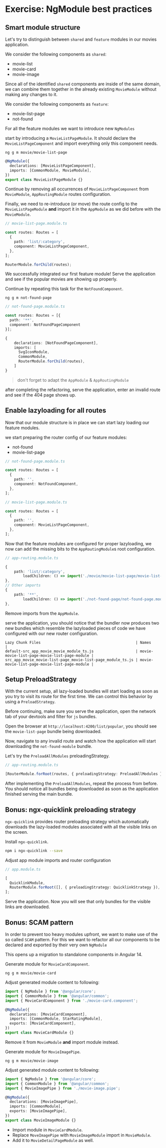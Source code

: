 # Exercise: NgModule best practices

## Smart module structure

Let's try to distinguish between `shared` and `feature` modules in our movies application.

We consider the following components as `shared`:

- movie-list
- movie-card
- movie-image

Since all of the identified `shared` components are inside of the same domain, we can combine them together
in the already existing `MovieModule` without making any changes to it.

We consider the following components as `feature`:

- movie-list-page
- not-found

For all the feature modules we want to introduce new `NgModules`

start by introducing a `MovieListPageModule`. It should declare the `MovieListPageComponent` and import everything
only this component needs.

`ng g m movie/movie-list-page`

```ts
@NgModule({
  declarations: [MovieListPageComponent],
  imports: [CommonModule, MovieModule],
})
export class MovieListPageModule {}
```

Continue by removing all occurrences of `MovieListPageComponent` from `MovieModule`, `AppRoutingModule` routes configuration.

Finally, we need to re-introduce (or move) the route config to the `MovieListPageModule` **and** import it
in the `AppModule` as we did before with the `MovieModule`.

```ts
// movie-list-page.module.ts

const routes: Routes = [
  {
    path: 'list/:category',
    component: MovieListPageComponent,
  },
];

RouterModule.forChild(routes);
```

We successfully integrated our first feature module!
Serve the application and see if the popular movies are showing up properly.

Continue by repeating this task for the `NotFoundComponent`.

`ng g m not-found-page`

```ts
// not-found-page.module.ts

const routes: Routes = [{
  path: '**',
  component: NotFoundPageComponent
}];

{
    declarations: [NotFoundPageComponent],
    imports: [
      SvgIconModule,
      CommonModule,
      RouterModule.forChild(routes),
    ]
}
```

> don't forget to adapt the `AppModule` & `AppRoutingModule`

after completing the refactoring, serve the application, enter an invalid route and see if the 404 page
shows up.

## Enable lazyloading for all routes

Now that our module structure is in place we can start lazy loading our feature modules.

we start preparing the router config of our feature modules:

- not-found
- movie-list-page

```ts
// not-found-page.module.ts

const routes: Routes = [
  {
    path: '',
    component: NotFoundComponent,
  },
];
```

```ts
// movie-list-page.module.ts

const routes: Routes = [
  {
    path: '',
    component: MovieListPageComponent,
  },
];
```

Now that the feature modules are configured for proper lazyloading, we now can add the missing bits to the `AppRoutingModule`s
root configuration.

```ts
// app-routing.module.ts

{
    path: 'list/:category',
        loadChildren: () => import('./movie/movie-list-page/movie-list-page.module').then(m => m.MovieListPageModule)
},
// Other imports
{
    path: '**',
        loadChildren: () => import('./not-found-page/not-found-page.module').then(m => m.NotFoundPageModule)
},
```

Remove imports from the `AppModule`.

serve the application, you should notice that the bundler now produces two new bundles which resemble the lazyloaded pieces of code
we have configured with our new router configuration.

```shell
Lazy Chunk Files                                           | Names                                        |
default-src_app_movie_movie_module_ts.js                   | movie-movie-list-page-movie-list-page-module |
src_app_movie_movie-list-page_movie-list-page_module_ts.js | movie-movie-list-page-movie-list-page-module |
```

## Setup PreloadStrategy

With the current setup, all lazy-loaded bundles will start loading as soon as you try to visit its route for the first
time.
We can control this behavior by using a `PreloadStrategy`.

Before continuing, make sure you serve the application, open the network tab of your devtools and filter for `js` bundles.

Open the browser at `http://localhost:4200/list/popular`, you should see the `movie-list-page` bundle being downloaded.

Now, navigate to any invalid route and watch how the application will start downloading the `not-found-module` bundle.

Let's try the `PreloadAllModules` preloadingStrategy.

```ts
// app-routing.module.ts

[RouterModule.forRoot(routes, { preloadingStrategy: PreloadAllModules })];
```

After implementing the `PreloadAllModules`, repeat the process from before. You should notice all bundles being downloaded
as soon as the application finished serving the main bundle.

## Bonus: ngx-quicklink preloading strategy

`ngx-quicklink` provides router preloading strategy which automatically downloads the lazy-loaded modules associated with all the visible links on the screen.

Install `ngx-quicklink`.

```bash
npm i ngx-quicklink --save
```

Adjust app module imports and router configuration

```ts
// app.module.ts

[
  QuicklinkModule,
  RouterModule.forRoot([], { preloadingStrategy: QuicklinkStrategy }),
];
```

Serve the application. Now you will see that only bundles for the visible links are downloaded.

## Bonus: SCAM pattern

In order to prevent too heavy modules upfront, we want to make use of the so called `SCAM` pattern.
For this we want to refactor all our components to be declared and exported by their very own `NgModule`

This opens up a migration to standalone components in Angular 14.

Generate module for `MovieCardComponent`.

```shell
ng g m movie/movie-card
```

Adjust generated module content to following:

```ts
import { NgModule } from '@angular/core';
import { CommonModule } from '@angular/common';
import { MovieCardComponent } from './movie-card.component';

@NgModule({
  declarations: [MovieCardComponent],
  imports: [CommonModule, StarRatingModule],
  exports: [MovieCardComponent],
})
export class MovieCardModule {}
```

Remove it from `MovieModule` **and** import module instead.

Generate module for `MovieImagePipe`.

```shell
ng g m movie/movie-image
```

Adjust generated module content to following:

```ts
import { NgModule } from '@angular/core';
import { CommonModule } from '@angular/common';
import { MovieImagePipe } from './movie-image.pipe';

@NgModule({
  declarations: [MovieImagePipe],
  imports: [CommonModule],
  exports: [MovieImagePipe],
})
export class MovieImageModule {}
```

- Import module in `MovieCardModule`.
- Replace `MoveImagePipe` with `MovieImageModule` import in `MovieModule`.
- Add it to `MovieDetailPageModule` as well.
